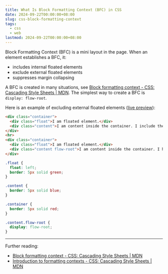 ```yaml
---
title: What Is Block Formatting Context (BFC) in CSS
date: 2024-09-22T00:00:00+08:00
slug: css-block-formatting-context
tags:
  - css
  - web
lastmod: 2024-09-22T00:00:00+08:00
---
```


Block Formatting Context (BFC) is a mini layout in the page. When an element establishes a BFC, it:

- includes internal floated elements
- exclude external floated elements
- suppresses margin collapsing

A BFC is created in many situations, see [Block formatting context - CSS: Cascading Style Sheets | MDN](https://developer.mozilla.org/en-US/docs/Web/CSS/CSS_display/Block_formatting_context). The simplest way to create a BFC is `display: flow-root`.

Here is an example of excluding external floated elements ([live preview](https://jsbin.com/bazarocomo/1/edit?html,css,output)):

```html
<div class="container">
  <div class="float">I am floated element.</div>
  <div class="content">I am content inside the container. I include the floated element.</div>
</div>
<hr>
<div class="container">
  <div class="float">I am floated element.</div>
  <div class="content flow-root">I am content inside the container. I have a BFC. I exclude the floated elements.</div>
</div>
```

```css
.float {
  float: left;
  border: 5px solid green;
}

.content {
  border: 5px solid blue;
}

.container {
  border: 5px solid red;
}

.content.flow-root {
  display: flow-root;
}
```

---

Further reading:

- [Block formatting context - CSS: Cascading Style Sheets | MDN](https://developer.mozilla.org/en-US/docs/Web/CSS/CSS_display/Block_formatting_context)
- [Introduction to formatting contexts - CSS: Cascading Style Sheets | MDN](https://developer.mozilla.org/en-US/docs/Web/CSS/CSS_flow_layout/Introduction_to_formatting_contexts)